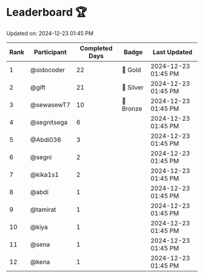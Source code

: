 # Leaderboard 🏆

Updated on: 2024-12-23 01:45 PM

| Rank | Participant       | Completed Days | Badge      | Last Updated         |
|------|-------------------|----------------|------------|----------------------|
| 1    | @sidocoder        | 22             | 🏅 Gold     | 2024-12-23 01:45 PM |
| 2    | @gift             | 21             | 🥈 Silver   | 2024-12-23 01:45 PM |
| 3    | @sewasewT7        | 10             | 🥉 Bronze   | 2024-12-23 01:45 PM |
| 4    | @segnitsega       | 6              |            | 2024-12-23 01:45 PM |
| 5    | @Abdi036          | 3              |            | 2024-12-23 01:45 PM |
| 6    | @segni            | 2              |            | 2024-12-23 01:45 PM |
| 7    | @kika1s1          | 2              |            | 2024-12-23 01:45 PM |
| 8    | @abdi             | 1              |            | 2024-12-23 01:45 PM |
| 9    | @tamirat          | 1              |            | 2024-12-23 01:45 PM |
| 10   | @kiya             | 1              |            | 2024-12-23 01:45 PM |
| 11   | @sena             | 1              |            | 2024-12-23 01:45 PM |
| 12   | @kena             | 1              |            | 2024-12-23 01:45 PM |
